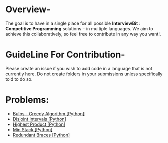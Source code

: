# Overview-
The goal is to have in a single place for all possible **InterviewBit** : **Competitive Programming** solutions - in multiple languages. We aim to achieve this collaboratively, so feel free to contribute in any way you want!.

# GuideLine For Contribution-
Please create an issue if you wish to add code in a language that is not currently here. Do not create folders in your submissions unless specifically told to do so.

# Problems:

- [Bulbs - Greedy Algorithm [Python]](Bulbs.py)
- [Disjoint Intervals [Python]](Disjoint_Intervals.py)
- [Highest Product [Python]](Highest_Product.py)
- [Min Stack [Python]](Min_Stack.py)
- [Redundant Braces [Python]](Redundant_Braces.py)

